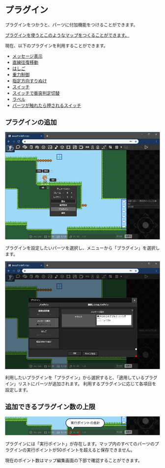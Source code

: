 # プラグイン

プラグインをつかうと、パーツに付加機能をつけることができます。

[プラグインを使うとこのようなマップをつくることができます。](https://dungeon.garakuta-toolbox.com/maps/237)

現在、以下のプラグインを利用することができます。

- [メッセージ表示](message)
- [直線往復移動](linear_move)
- [はしご](ladder)
- [重力制御](gravity)
- [指定方向すりぬけ](oneway)
- [スイッチ](switch)
- [スイッチで衝突判定切替](colision_switch)
- [ラベル](label)
- [パーツが触れたら押されるスイッチ](touch-switch)

## プラグインの追加

![プラグインの追加](./images/add_plugin.png)

プラグインを設定したいパーツを選択し、メニューから「プラグイン」を選択します。

![プラグインの追加](./images/add_plugin_2.png)

利用したいプラグインを「プラグイン」から選択すると、「適用しているプラグイン」リストにパーツが追加されます。
利用するプラグインに応じて各項目を設定します。

## 追加できるプラグイン数の上限

![実行ポイントの合計値の確認](./images/add_plugin_point.png)

プラグインには「実行ポイント」が存在します。マップ内のすべてのパーツのプラグインの実行ポイントが50ポイントを超えると保存できません。

現在のポイント数はマップ編集画面の下部で確認することができます。
